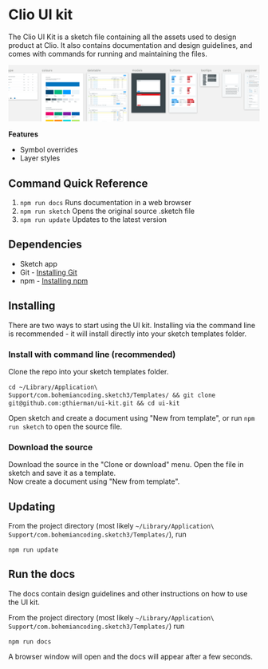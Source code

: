 # Clio UI kit
The Clio UI Kit is a sketch file containing all the assets used to design product at Clio. It also contains documentation and design guidelines, and comes with commands for running and maintaining the files.

<img src="images/ui-kit-banner.png" width="888">

**Features**
* Symbol overrides
* Layer styles

## Command Quick Reference
1. `npm run docs` Runs documentation in a web browser
2. `npm run sketch` Opens the original source .sketch file
2. `npm run update` Updates to the latest version

## Dependencies
* Sketch app
* Git - [Installing Git](https://www.atlassian.com/git/tutorials/install-git)
* npm - [Installing npm](https://www.npmjs.com/get-npm)

## Installing
There are two ways to start using the UI kit. Installing via the command line is recommended - it will install directly into your sketch templates folder.

### Install with command line (recommended)

Clone the repo into your sketch templates folder.
```
cd ~/Library/Application\ Support/com.bohemiancoding.sketch3/Templates/ && git clone git@github.com:gthierman/ui-kit.git && cd ui-kit
```
 Open sketch and create a document using "New from template", or run `npm run sketch` to open the source file.

### Download the source

Download the source in the "Clone or download" menu.
Open the file in sketch and save it as a template.<br>
Now create a document using "New from template".

## Updating
From the project directory (most likely `~/Library/Application\ Support/com.bohemiancoding.sketch3/Templates/`), run
```'
npm run update
```

## Run the docs
  The docs contain design guidelines and other instructions on how to use the UI kit.

  From the project directory (most likely `~/Library/Application\ Support/com.bohemiancoding.sketch3/Templates/`) run
  ```
  npm run docs
  ```
 A browser window will open and the docs will appear after a few seconds.

<!-- ## Symbol overrides
<img src="images/symbol-overrides.png" width="808"> -->
